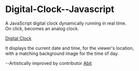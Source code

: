 # Digital-Clock--Javascript

A JavaScript digital clock dynamically running in real time. <br /> 
On click, becomes an analog clock. <br/>

<a href="https://digital-clock--javascript.pages.dev/">Digital Clock</a>

It displays the current date and time, for the viewer's location, <br />
with a matching background image for the time of day.

--Artistically improved by contributor <a href="https://github.com/abitsalihu">Abit</a> <br />


